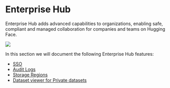 # Enterprise Hub

Enterprise Hub adds advanced capabilities to organizations, enabling safe, compliant and managed collaboration for companies and teams on Hugging Face.

![](https://huggingface.co/datasets/huggingface/documentation-images/resolve/main/hub/storage-regions/image.png)

In this section we will document the following Enterprise Hub features:

- [SSO](./enterprise-sso)
- [Audit Logs](./audit-logs)
- [Storage Regions](./storage-regions)
- [Dataset viewer for Private datasets](./enterprise-hub-datasets)
